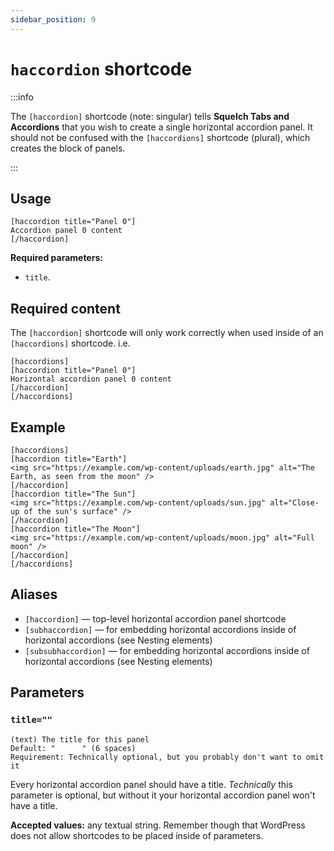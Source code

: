 ```yaml
---
sidebar_position: 9
---
```


# `haccordion` shortcode

:::info

The `[haccordion]` shortcode (note: singular) tells **Squelch Tabs and Accordions** that you wish to create a single horizontal accordion panel. It should not be confused with the `[haccordions]` shortcode (plural), which creates the block of panels.

:::

## Usage


```
[haccordion title="Panel 0"]
Accordion panel 0 content
[/haccordion]
```

**Required parameters:**

* `title`.

## Required content

The `[haccordion]` shortcode will only work correctly when used inside of an `[haccordions]` shortcode. i.e.

```
[haccordions]
[haccordion title="Panel 0"]
Horizontal accordion panel 0 content
[/haccordion]
[/haccordions]
```

## Example

```
[haccordions]
[haccordion title="Earth"]
<img src="https://example.com/wp-content/uploads/earth.jpg" alt="The Earth, as seen from the moon" />
[/haccordion]
[haccordion title="The Sun"]
<img src="https://example.com/wp-content/uploads/sun.jpg" alt="Close-up of the sun's surface" />
[/haccordion]
[haccordion title="The Moon"]
<img src="https://example.com/wp-content/uploads/moon.jpg" alt="Full moon" />
[/haccordion]
[/haccordions]
```

## Aliases

* `[haccordion]` — top-level horizontal accordion panel shortcode
* `[subhaccordion]` — for embedding horizontal accordions inside of horizontal accordions (see Nesting elements)
* `[subsubhaccordion]` — for embedding horizontal accordions inside of horizontal accordions (see Nesting elements)

## Parameters

### `title=""`

```
(text) The title for this panel
Default: "      " (6 spaces)
Requirement: Technically optional, but you probably don't want to omit it
```

Every horizontal accordion panel should have a title. *Technically* this parameter is optional, but without it your horizontal accordion panel won't have a title.

**Accepted values:** any textual string. Remember though that WordPress does not allow shortcodes to be placed inside of parameters.

